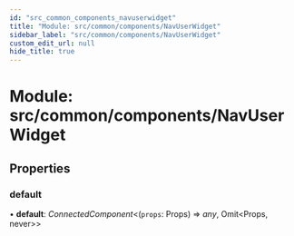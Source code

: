 ```yaml
---
id: "src_common_components_navuserwidget"
title: "Module: src/common/components/NavUserWidget"
sidebar_label: "src/common/components/NavUserWidget"
custom_edit_url: null
hide_title: true
---
```


# Module: src/common/components/NavUserWidget

## Properties

### default

• **default**: *ConnectedComponent*<(`props`: Props) => *any*, Omit<Props, never\>\>
